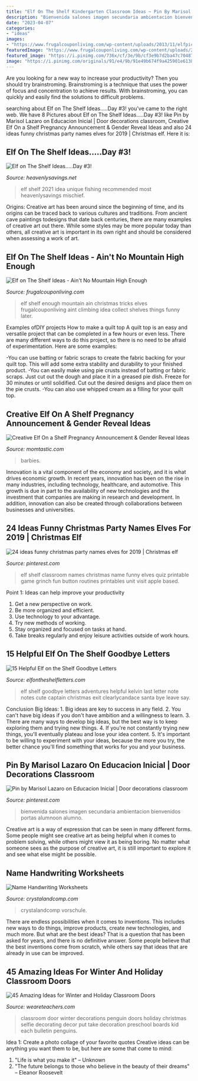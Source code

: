```yaml
---
title: "Elf On The Shelf Kindergarten Classroom Ideas ~ Pin By Marisol Lazaro On Educacion Inicial"
description: "Bienvenida salones imagen secundaria ambientacion bienvenidos portas alumnoon alumno"
date: "2023-04-07"
categories:
- "ideas"
images:
- "https://www.frugalcouponliving.com/wp-content/uploads/2013/11/elfpic1.jpg"
featuredImage: "https://www.frugalcouponliving.com/wp-content/uploads/2013/11/elfpic1.jpg"
featured_image: "https://i.pinimg.com/736x/cf/3e/9b/cf3e9b7d2ba47c704875e8cf0288678d.jpg"
image: "https://i.pinimg.com/originals/91/e4/9b/91e49b674f9a425901e613829c4d365a.jpg"
---
```



Are you looking for a new way to increase your productivity? Then you should try brainstroming. Brainstroming is a technique that uses the power of focus and concentration to achieve results. With brainstroming, you can quickly and easily find the solutions to difficult problems.

	

		
searching about Elf on The Shelf Ideas.....Day #3! you've came to the right web. We have 8 Pictures about Elf on The Shelf Ideas.....Day #3! like Pin by Marisol Lazaro on Educacion Inicial | Door decorations classroom, Creative Elf On a Shelf Pregnancy Announcement &amp; Gender Reveal Ideas and also 24 ideas funny christmas party names elves for 2019 | Christmas elf. Here it is:
		
    
## Elf On The Shelf Ideas.....Day #3!

<img loading=lazy src="http://heavenlysavings.net/wp-content/uploads/2012/12/005done2.jpg" onerror="this.onerror=null;this.src='https://tse2.mm.bing.net/th?id=OIP.cJPohOyeDeXk2a_gkoQY8gHaIR&amp;pid=15.1';" alt="Elf on The Shelf Ideas.....Day #3!">

_Source: heavenlysavings.net_

>elf shelf 2021 idea unique fishing recommended most heavenlysavings mischief. 

	

Origins:
Creative art has been around since the beginning of time, and its origins can be traced back to various cultures and traditions. From ancient cave paintings todesigns that date back centuries, there are many examples of creative art out there. While some styles may be more popular today than others, all creative art is important in its own right and should be considered when assessing a work of art.

    
## Elf On The Shelf Ideas - Ain&#039;t No Mountain High Enough

<img loading=lazy src="https://www.frugalcouponliving.com/wp-content/uploads/2013/11/elfpic1.jpg" onerror="this.onerror=null;this.src='https://tse2.mm.bing.net/th?id=OIP.Z145HBe-ZnoZ1PS-peZ0eAHaLE&amp;pid=15.1';" alt="Elf on The Shelf Ideas - Ain&#039;t No Mountain High Enough">

_Source: frugalcouponliving.com_

>elf shelf enough mountain ain christmas tricks elves frugalcouponliving aint climbing idea collect shelves things funny later. 

	

Examples ofDIY projects
How to make a quilt top
A quilt top is an easy and versatile project that can be completed in a few hours or even less. There are many different ways to do this project, so there is no need to be afraid of experimentation. Here are some examples: 

-You can use batting or fabric scraps to create the fabric backing for your quilt top. This will add some extra stability and durability to your finished product. 
-You can easily make using pie crusts instead of batting or fabric scraps. Just cut out the dough and place it in a greased pie dish. Freeze for 30 minutes or until solidified. Cut out the desired designs and place them on the pie crusts. 
-You can also use whipped cream as a filling for your quilt top.

    
## Creative Elf On A Shelf Pregnancy Announcement &amp; Gender Reveal Ideas

<img loading=lazy src="https://cdn3-www.momtastic.com/assets/uploads/gallery/creative-elf-on-a-shelf-pregnancy-announcement-gender-reveal-ideas/barbies-having-babies.jpg" onerror="this.onerror=null;this.src='https://tse3.mm.bing.net/th?id=OIP.Or5Gtx-28gN67-4VNV9WQgHaFa&amp;pid=15.1';" alt="Creative Elf On a Shelf Pregnancy Announcement &amp; Gender Reveal Ideas">

_Source: momtastic.com_

>barbies. 

	

Innovation is a vital component of the economy and society, and it is what drives economic growth. In recent years, innovation has been on the rise in many industries, including technology, healthcare, and automotive. This growth is due in part to the availability of new technologies and the investment that companies are making in research and development. In addition, innovation can also be created through collaborations between businesses and universities.

    
## 24 Ideas Funny Christmas Party Names Elves For 2019 | Christmas Elf

<img loading=lazy src="https://i.pinimg.com/736x/cf/3e/9b/cf3e9b7d2ba47c704875e8cf0288678d.jpg" onerror="this.onerror=null;this.src='https://tse4.mm.bing.net/th?id=OIP.SFm1zgCj8OkEtANnSG7XigAAAA&amp;pid=15.1';" alt="24 ideas funny christmas party names elves for 2019 | Christmas elf">

_Source: pinterest.com_

>elf shelf classroom names christmas name funny elves quiz printable game grinch fun button routines printables unit visit apple based. 

	

Point 1: Ideas can help improve your productivity
1. Get a new perspective on work.
2. Be more organized and efficient.
3. Use technology to your advantage.
4. Try new methods of working.
5. Stay organized and focused on tasks at hand.
6. Take breaks regularly and enjoy leisure activities outside of work hours.

    
## 15 Helpful Elf On The Shelf Goodbye Letters

<img loading=lazy src="http://elfontheshelfletters.com/wp-content/uploads/2014/12/elf-shelf-goodbye-6-1024x768.jpg" onerror="this.onerror=null;this.src='https://tse4.mm.bing.net/th?id=OIP.kbK_cRAkRW-CeSUYigszRgHaFj&amp;pid=15.1';" alt="15 Helpful Elf on the Shelf Goodbye Letters">

_Source: elfontheshelfletters.com_

>elf shelf goodbye letters adventures helpful kelvin last letter note notes cute captain christmas exit clearlycandace santa bye leave say. 

	

Conclusion
Big Ideas: 1. Big ideas are key to success in any field.
2. You can't have big ideas if you don't have ambition and a willingness to learn.
3. There are many ways to develop big ideas, but the best way is to keep exploring them and trying new things.
4. If you're not constantly trying new things, you'll eventually plateau and lose your idea content.
5. It's important to be willing to experiment with your ideas, because the more you try, the better chance you'll find something that works for you and your business.

    
## Pin By Marisol Lazaro On Educacion Inicial | Door Decorations Classroom

<img loading=lazy src="https://i.pinimg.com/originals/91/e4/9b/91e49b674f9a425901e613829c4d365a.jpg" onerror="this.onerror=null;this.src='https://tse3.mm.bing.net/th?id=OIP.CnkYNDcXru3kycTogXwqjAHaL7&amp;pid=15.1';" alt="Pin by Marisol Lazaro on Educacion Inicial | Door decorations classroom">

_Source: pinterest.com_

>bienvenida salones imagen secundaria ambientacion bienvenidos portas alumnoon alumno. 

	

Creative art is a way of expression that can be seen in many different forms. Some people might see creative art as being helpful when it comes to problem solving, while others might view it as being boring. No matter what someone sees as the purpose of creative art, it is still important to explore it and see what else might be possible.

    
## Name Handwriting Worksheets

<img loading=lazy src="https://crystalandcomp.com/wp-content/uploads/2012/03/name-practice-printable-you-can-customize-.jpg" onerror="this.onerror=null;this.src='https://tse1.mm.bing.net/th?id=OIP.o-6kgfDrkDncpJpTu7FtCAHaKE&amp;pid=15.1';" alt="Name Handwriting Worksheets">

_Source: crystalandcomp.com_

>crystalandcomp vorschule. 

	

There are endless possibilities when it comes to inventions. This includes new ways to do things, improve products, create new technologies, and much more. But what are the best ideas? That is a question that has been asked for years, and there is no definitive answer. Some people believe that the best inventions come from scratch, while others say that ideas that are already in use can be improved.

    
## 45 Amazing Ideas For Winter And Holiday Classroom Doors

<img loading=lazy src="https://s18670.pcdn.co/wp-content/uploads/641e0883fdb13c7946aad74a96b0e19b.jpg" onerror="this.onerror=null;this.src='https://tse2.mm.bing.net/th?id=OIP.NH_CA0nd6kTZTcdsju6tXAHaJ3&amp;pid=15.1';" alt="45 Amazing Ideas for Winter and Holiday Classroom Doors">

_Source: weareteachers.com_

>classroom door winter decorations penguin doors holiday christmas selfie decorating decor put take decoration preschool boards kid each bulletin penguins. 

	

Idea 1: Create a photo collage of your favorite quotes
Creative ideas can be anything you want them to be, but here are some that come to mind: 

1. "Life is what you make it" – Unknown
2. "The future belongs to those who believe in the beauty of their dreams" – Eleanor Roosevelt

